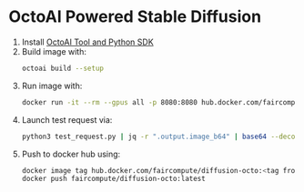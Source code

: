 # OctoAI Powered Stable Diffusion

1. Install [OctoAI Tool and Python SDK](https://docs.octoai.cloud/docs/installation-links)
1. Build image with:
    ```bash
    octoai build --setup
    ```
1. Run image with:
    ```bash
    docker run -it --rm --gpus all -p 8080:8080 hub.docker.com/faircompute/diffusion-octo:<tag from previous step> 
    ```
1. Launch test request via:
    ```bash
    python3 test_request.py | jq -r ".output.image_b64" | base64 --decode > result.jpg
    ```
1. Push to docker hub using:
    ```bash
    docker image tag hub.docker.com/faircompute/diffusion-octo:<tag from previous step> faircompute/diffusion-octo:latest
    docker push faircompute/diffusion-octo:latest
    ```
